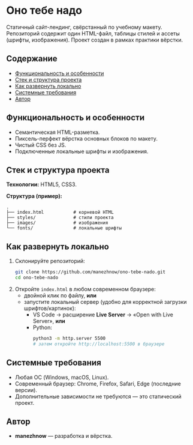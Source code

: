 # Оно тебе надо

Статичный сайт-лендинг, свёрстанный по учебному макету. Репозиторий содержит один HTML-файл, таблицы стилей и ассеты (шрифты, изображения). Проект создан в рамках практики вёрстки.

## Содержание

- [Функциональность и особенности](#функциональность-и-особенности)
- [Стек и структура проекта](#стек-и-структура-проекта)
- [Как развернуть локально](#как-развернуть-локально)
- [Системные требования](#системные-требования)
- [Автор](#автор)

## Функциональность и особенности

- Семантическая HTML-разметка.
- Пиксель-перфект вёрстка основных блоков по макету.
- Чистый CSS без JS.
- Подключенные локальные шрифты и изображения.

## Стек и структура проекта

**Технологии:** HTML5, CSS3.

**Структура (пример):**
```
.
├── index.html           # корневой HTML
├── styles/              # стили проекта
├── images/              # изображения
└── fonts/               # локальные шрифты
```

## Как развернуть локально

1. Склонируйте репозиторий:
   ```bash
   git clone https://github.com/manezhnow/ono-tebe-nado.git
   cd ono-tebe-nado
   ```
2. Откройте `index.html` в любом современном браузере:
   - двойной клик по файлу, **или**
   - запустите локальный сервер (удобно для корректной загрузки шрифтов/картинок):
     - VS Code → расширение **Live Server** → «Open with Live Server», **или**
     - Python:
       ```bash
       python3 -m http.server 5500
       # затем откройте http://localhost:5500 в браузере
       ```

## Системные требования

- Любая ОС (Windows, macOS, Linux).
- Современный браузер: Chrome, Firefox, Safari, Edge (последние версии).
- Дополнительные зависимости не требуются — это статический проект.

## Автор

- **manezhnow** — разработка и вёрстка.
